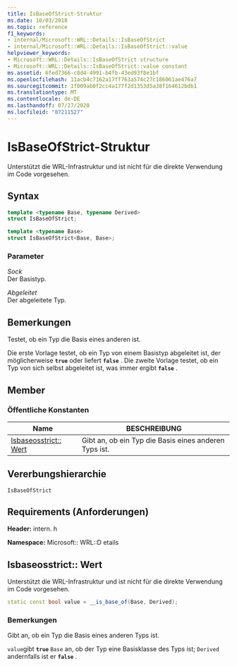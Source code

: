 ```yaml
---
title: IsBaseOfStrict-Struktur
ms.date: 10/03/2018
ms.topic: reference
f1_keywords:
- internal/Microsoft::WRL::Details::IsBaseOfStrict
- internal/Microsoft::WRL::Details::IsBaseOfStrict::value
helpviewer_keywords:
- Microsoft::WRL::Details::IsBaseOfStrict structure
- Microsoft::WRL::Details::IsBaseOfStrict::value constant
ms.assetid: 6fed7366-c8d4-4991-b4fb-43ed93f8e1bf
ms.openlocfilehash: 11acb4c7162a17ff763a574c27c186061ae476a7
ms.sourcegitcommit: 1f009ab0f2cc4a177f2d1353d5a38f164612bdb1
ms.translationtype: MT
ms.contentlocale: de-DE
ms.lasthandoff: 07/27/2020
ms.locfileid: "87211527"
---
```

# <a name="isbaseofstrict-structure"></a>IsBaseOfStrict-Struktur

Unterstützt die WRL-Infrastruktur und ist nicht für die direkte Verwendung im Code vorgesehen.

## <a name="syntax"></a>Syntax

```cpp
template <typename Base, typename Derived>
struct IsBaseOfStrict;

template <typename Base>
struct IsBaseOfStrict<Base, Base>;
```

### <a name="parameters"></a>Parameter

*Sock*<br/>
Der Basistyp.

*Abgeleitet*<br/>
Der abgeleitete Typ.

## <a name="remarks"></a>Bemerkungen

Testet, ob ein Typ die Basis eines anderen ist.

Die erste Vorlage testet, ob ein Typ von einem Basistyp abgeleitet ist, der möglicherweise **`true`** oder liefert **`false`** . Die zweite Vorlage testet, ob ein Typ von sich selbst abgeleitet ist, was immer ergibt **`false`** .

## <a name="members"></a>Member

### <a name="public-constants"></a>Öffentliche Konstanten

Name                            | BESCHREIBUNG
------------------------------- | --------------------------------------------------
[Isbaseosstrict:: Wert](#value) | Gibt an, ob ein Typ die Basis eines anderen Typs ist.

## <a name="inheritance-hierarchy"></a>Vererbungshierarchie

`IsBaseOfStrict`

## <a name="requirements"></a>Requirements (Anforderungen)

**Header:** intern. h

**Namespace:** Microsoft:: WRL::D etails

## <a name="isbaseofstrictvalue"></a><a name="value"></a>Isbaseosstrict:: Wert

Unterstützt die WRL-Infrastruktur und ist nicht für die direkte Verwendung im Code vorgesehen.

```cpp
static const bool value = __is_base_of(Base, Derived);
```

### <a name="remarks"></a>Bemerkungen

Gibt an, ob ein Typ die Basis eines anderen Typs ist.

`value`gibt **`true`** `Base` an, ob der Typ eine Basisklasse des Typs ist; `Derived` andernfalls ist er **`false`** .
